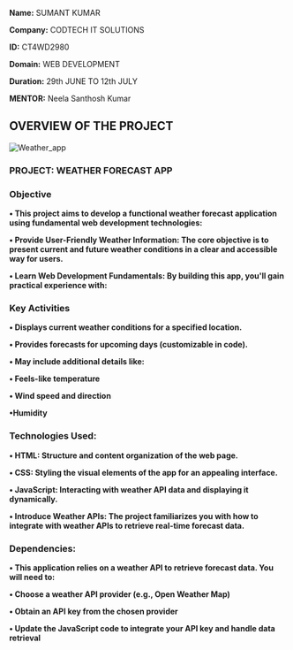 **Name:** SUMANT KUMAR

**Company:** CODTECH IT SOLUTIONS

**ID:**  CT4WD2980

**Domain:** WEB DEVELOPMENT

**Duration:** 29th JUNE TO 12th JULY

**MENTOR:** Neela Santhosh Kumar

## OVERVIEW OF THE PROJECT

![Weather_app](https://github.com/sumant-yadav/CODTECH-TASK2/assets/170974994/2008f773-749d-49ed-8499-15da4c35a3da)


### PROJECT: WEATHER FORECAST APP

### Objective
**• This project aims to develop a functional weather forecast application using fundamental web development technologies:**

**• Provide User-Friendly Weather Information: The core objective is to present current and future weather conditions in a clear and accessible way for users.**

**• Learn Web Development Fundamentals: By building this app, you'll gain practical experience with:**



### Key Activities
**• Displays current weather conditions for a specified location.**

**• Provides forecasts for upcoming days (customizable in code).**

**• May include additional details like:**

**• Feels-like temperature**

**• Wind speed and direction**

**•Humidity**


### Technologies Used:

**• HTML: Structure and content organization of the web page.**

**• CSS: Styling the visual elements of the app for an appealing interface.**

**• JavaScript: Interacting with weather API data and displaying it dynamically.**

**• Introduce Weather APIs: The project familiarizes you with how to integrate with weather APIs to retrieve real-time forecast data.**

### Dependencies:

**• This application relies on a weather API to retrieve forecast data. You will need to:**

**• Choose a weather API provider (e.g., Open Weather Map)**

**• Obtain an API key from the chosen provider**

**• Update the JavaScript code to integrate your API key and handle data retrieval**




